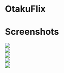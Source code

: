 # OtakuFlix
# Screenshots
<img src="https://user-images.githubusercontent.com/48673995/122244764-c0f2cb00-cee2-11eb-9400-775687791812.png" />
<br>
<img src ="https://user-images.githubusercontent.com/48673995/122245683-8f2e3400-cee3-11eb-854d-022d07efe417.png" />
<br>
<img src ="https://user-images.githubusercontent.com/48673995/122244945-eaabf200-cee2-11eb-892e-aadc534fdb10.png" />
<br>
<img src ="https://user-images.githubusercontent.com/48673995/122245374-4d04f280-cee3-11eb-8e97-ebf565bd8882.png" />
<br>
<img src ="https://user-images.githubusercontent.com/48673995/122245469-5db56880-cee3-11eb-8b0a-a83f484b81d6.png" />




